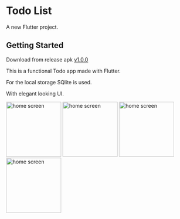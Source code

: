# Todo List

A new Flutter project.

## Getting Started

Download from release apk [v1.0.0](https://github.com/nandam2003/Flutter_todoApp/releases/download/v1.0.0/app-release.apk)

This is a functional Todo app made with Flutter.

For the local storage SQlite is used.

With elegant looking UI.

<div>
<image width="150px" alt="home screen" src="https://raw.githubusercontent.com/nandam2003/Flutter_todoApp/master/screenshots/home.jpg">
<image width="150px" alt="home screen" src="https://raw.githubusercontent.com/nandam2003/Flutter_todoApp/master/screenshots/new_todo.jpg">
<image width="150px" alt="home screen" src="https://raw.githubusercontent.com/nandam2003/Flutter_todoApp/master/screenshots/update.jpg">
<image width="150px" alt="home screen" src="https://raw.githubusercontent.com/nandam2003/Flutter_todoApp/master/screenshots/delete.jpg">
</div>
